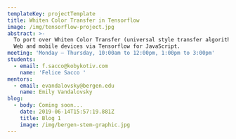 ```yaml
---
templateKey: projectTemplate
title: Whiten Color Transfer in Tensorflow
image: /img/tensorflow-project.jpg
abstract: >-
  To port over Whiten Color Transfer (universal style transfer algorithm) to the
  Web and mobile devices via Tensorflow for JavaScript.
meeting: 'Monday – Thursday, 10:00am to 12:00pm, 1:00pm to 3:00pm'
students:
  - email: f.sacco@kobykotiv.com
    name: 'Felice Sacco '
mentors:
  - email: evandalovsky@bergen.edu
    name: Emily Vandalovsky
blog:
  - body: Coming soon...
    date: 2019-06-14T15:57:19.881Z
    title: Blog 1
    image: /img/bergen-stem-graphic.jpg
---
```



